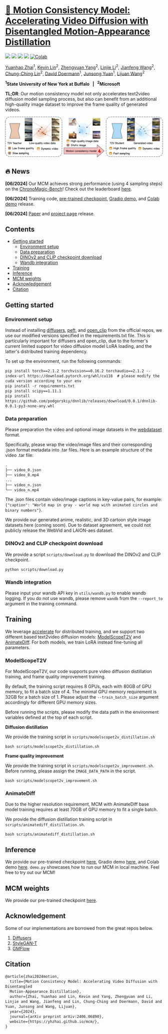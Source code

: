 # [🚀 Motion Consistency Model: Accelerating Video Diffusion with Disentangled Motion-Appearance Distillation](https://yhzhai.github.io/mcm/)

<a href='https://yhzhai.github.io/mcm/'><img src='https://img.shields.io/badge/Project-Page-Green'></a> <a href='https://arxiv.org/abs/2406.06890'><img src='https://img.shields.io/badge/Paper-arXiv-red'></a> <a href='https://huggingface.co/yhzhai/mcm'><img src='https://img.shields.io/badge/%F0%9F%A4%97%20HF-checkpoint-yellow'></a> <a href='https://huggingface.co/spaces/yhzhai/mcm'><img src='https://img.shields.io/badge/%F0%9F%A4%97%20HF-demo-yellow'></a> [![Colab](https://colab.research.google.com/assets/colab-badge.svg)](https://colab.research.google.com/drive/1ouGbIZA5092hF9ZMHO-AchCr_L3algTL?usp=sharing)

[Yuanhao Zhai](https://www.yhzhai.com/)<sup>1</sup>, [Kevin Lin](https://sites.google.com/site/kevinlin311tw/)<sup>2</sup>, [Zhengyuan Yang](https://zyang-ur.github.io)<sup>2</sup>, [Linjie Li](https://scholar.google.com/citations?hl=en&user=WR875gYAAAAJ)<sup>2</sup>, [Jianfeng Wang](http://jianfengwang.me)<sup>2</sup>, [Chung-Ching Lin](https://scholar.google.com/citations?hl=en&user=legkbM0AAAAJ)<sup>2</sup>, [David Doermann](https://cse.buffalo.edu/~doermann/)<sup>1</sup>, [Junsong Yuan](https://cse.buffalo.edu/~jsyuan/)<sup>1</sup>, [Lijuan Wang](https://scholar.google.com/citations?hl=en&user=cDcWXuIAAAAJ)<sup>2</sup>

**<sup>1</sup>State University of New York at Buffalo  &nbsp; | &nbsp;  <sup>2</sup>Microsoft**

**TL;DR**: Our motion consistency model not only accelerates text2video diffusion model sampling process, but also can benefit from an additional high-quality image dataset to improve the frame quality of generated videos.

![Our motion consistency model not only distill the motion prior from the teacher to accelerate sampling, but also can benefit from an additional high-quality image dataset to improve the frame quality of generated videos.](static/images/illustration.png)

<!-- **All training, inference, and evaluation code, as well as model checkpoints will be released in the coming two weeks. Please stay tuned!** -->

## 🔥 News

**[06/2024]** Our MCM achieves strong performance (using 4 sampling steps) on the [ChronoMagic-Bench](https://pku-yuangroup.github.io/ChronoMagic-Bench/)! Check out the leaderboard [here](https://huggingface.co/spaces/BestWishYsh/ChronoMagic-Bench).

**[06/2024]** Training code, [pre-trained checkpoint](https://huggingface.co/yhzhai/mcm), [Gradio demo](https://huggingface.co/spaces/yhzhai/mcm), and [Colab demo](https://colab.research.google.com/drive/1ouGbIZA5092hF9ZMHO-AchCr_L3algTL?usp=sharing) release.

**[06/2024]** [Paper](https://arxiv.org/abs/2406.06890) and [project page](https://yhzhai.github.io/mcm/) release.

## Contents

  - [Getting started](#-getting-started-)
    - [Environment setup](#environment-setup-)
    - [Data preparation](#data-preparation-)
    - [DINOv2 and CLIP checkpoint download](#download)
    - [Wandb integration](#wandb-)
  - [Training](#training-)
  - [Inference](#inference-)
  - [MCM weights](#mcm-weights-)
  - [Acknowledgement](#acknowledgement-)
  - [Citation](#citation-)

## Getting started <a name="getting-started"></a>

### Environment setup <a name="env-setup"></a>

Instead of installing [diffusers](https://github.com/huggingface/diffusers), [peft](https://github.com/huggingface/peft), and [open_clip](https://github.com/mlfoundations/open_clip) from the official repos, we use our modified versions specified in the requirements.txt file.
This is particularly important for diffusers and open_clip, due to the former's current limited support for video diffusion model LoRA loading, and the latter's distributed training dependency.

To set up the environment, run the following commands:

```shell
pip install torch==2.1.2 torchvision==0.16.2 torchaudio==2.1.2 --index-url https://download.pytorch.org/whl/cu118  # please modify the cuda version according to your env 
pip install -r requirements.txt
pip install scipy==1.11.1
pip install https://github.com/podgorskiy/dnnlib/releases/download/0.0.1/dnnlib-0.0.1-py3-none-any.whl
```



### Data preparation <a name="data"></a>

Please preparation the video and optional image datasets in the [webdataset](https://github.com/webdataset/webdataset) format.

Specifically, please wrap the video/image files and their corresponding .json format metadata into .tar files.
Here is an example structure of the video .tar file:

```
.
├── video_0.json
├── video_0.mp4
...
├── video_n.json
└── video_n.mp4
```

The .json files contain video/image captions in key-value pairs, for example: `{"caption": "World map in gray - world map with animated circles and binary numbers"}`.

We provide our generated anime, realistic, and 3D cartoon style image datasets here (coming soom).
Due to dataset agreement, we could not publicly release the WebVid and LAION-aes dataset.

### DINOv2 and CLIP checkpoint download <a name="download"></a>

We provide a script `scripts/download.py` to download the DINOv2 and CLIP checkpoint.

```shell
python scripts/download.py
```

### Wandb integration <a name="wandb"></a>

Please input your wandb API key in `utils/wandb.py` to enable wandb logging.
If you do not use wandb, please remove `wandb` from the `--report_to` argument in the training command.


## Training <a name="train"></a>


We leverage [accelerate](https://github.com/huggingface/accelerate) for distributed training, and we support two different based text2video diffusion models: [ModelScopeT2V](https://arxiv.org/abs/2308.06571) and [AnimateDiff](https://arxiv.org/abs/2307.04725). For both models, we train LoRA instead fine-tuning all parameters.

### ModelScopeT2V

For ModelScopeT2V, our code supports pure video diffusion distillation training, and frame quality improvement training.

By default, the training script requires 8 GPUs, each with 80GB of GPU memory, to fit a batch size of 4. The minimal GPU memory requirement is 32GB for a batch size of 1. Please adjust the `--train_batch_size` argument accordingly for different GPU memory sizes.

Before running the scripts, please modify the data path in the environment variables defined at the top of each script.

**Diffusion distillation**

We provide the training script in `scripts/modelscopet2v_distillation.sh`

```shell
bash scripts/modelscopet2v_distillation.sh
```

**Frame quality improvement**

We provide the training script in `scripts/modelscopet2v_improvement.sh`. Before running, please assign the `IMAGE_DATA_PATH` in the script.

```shell
bash scripts/modelscopet2v_improvement.sh
```

### AnimateDiff

Due to the higher resolution requirement, MCM with AnimateDiff base model training requires at least 70GB of GPU memory to fit a single batch.

We provide the diffusion distillation training script in `scripts/animatediff_distillation.sh`.

```shell
bash scripts/animatediff_distillation.sh
```

## Inference <a name="infer"></a>

We provide our pre-trained checkpoint [here](https://huggingface.co/yhzhai/mcm), Gradio demo [here](https://huggingface.co/spaces/yhzhai/mcm), and Colab demo [here](https://colab.research.google.com/drive/1ouGbIZA5092hF9ZMHO-AchCr_L3algTL?usp=sharing). `demo.py` showcases how to run our MCM in local machine.
Feel free to try out our MCM!

## MCM weights <a name="weight"></a>

We provide our pre-trained checkpoint [here](https://huggingface.co/yhzhai/mcm).

## Acknowledgement <a name="ack"></a>

Some of our implementations are borrowed from the great repos below.

1. [Diffusers](https://github.com/huggingface/diffusers)
2. [StyleGAN-T](https://github.com/autonomousvision/stylegan-t)
3. [GMFlow](https://github.com/haofeixu/gmflow)

## Citation <a name="cite"></a>

```
@article{zhai2024motion,
  title={Motion Consistency Model: Accelerating Video Diffusion with Disentangled
  Motion-Appearance Distillation},
  author={Zhai, Yuanhao and Lin, Kevin and Yang, Zhengyuan and Li, Linjie and Wang, Jianfeng and Lin, Chung-Ching and Doermann, David and Yuan, Junsong and Wang, Lijuan},
  year={2024},
  journal={arXiv preprint arXiv:2406.06890},
  website={https://yhzhai.github.io/mcm/},
}
```
